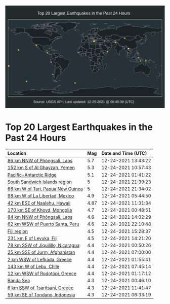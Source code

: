 ![Map](./map.png)

# Top 20 Largest Earthquakes in the Past 24 Hours

| Location | Mag | Date and Time (UTC) |
|:---|:---|:---|
| [86 km NNW of Phôngsali, Laos](https://earthquake.usgs.gov/earthquakes/eventpage/us6000gf1y) | 5.7 | 12-24-2021 13:43:22 |
| [152 km S of Al Ghayz̧ah, Yemen](https://earthquake.usgs.gov/earthquakes/eventpage/us6000gf1c) | 5.3 | 12-24-2021 10:57:43 |
| [Pacific-Antarctic Ridge](https://earthquake.usgs.gov/earthquakes/eventpage/us6000geys) | 5.1 | 12-24-2021 01:41:22 |
| [South Sandwich Islands region](https://earthquake.usgs.gov/earthquakes/eventpage/us6000gf4f) | 5 | 12-24-2021 21:39:23 |
| [66 km W of Tari, Papua New Guinea](https://earthquake.usgs.gov/earthquakes/eventpage/us6000gf49) | 5 | 12-24-2021 21:34:02 |
| [98 km W of La Libertad, Mexico](https://earthquake.usgs.gov/earthquakes/eventpage/us6000gezr) | 4.9 | 12-24-2021 05:44:50 |
| [42 km ESE of Naalehu, Hawaii](https://earthquake.usgs.gov/earthquakes/eventpage/hv72844817) | 4.87 | 12-24-2021 11:31:34 |
| [170 km SE of Khovd, Mongolia](https://earthquake.usgs.gov/earthquakes/eventpage/us6000geyb) | 4.7 | 12-24-2021 00:48:51 |
| [84 km NNW of Phôngsali, Laos](https://earthquake.usgs.gov/earthquakes/eventpage/us6000gf20) | 4.6 | 12-24-2021 14:02:29 |
| [62 km WSW of Puerto Santa, Peru](https://earthquake.usgs.gov/earthquakes/eventpage/us6000gf4g) | 4.6 | 12-24-2021 22:10:48 |
| [Fiji region](https://earthquake.usgs.gov/earthquakes/eventpage/us6000gf2a) | 4.5 | 12-24-2021 15:28:37 |
| [231 km E of Levuka, Fiji](https://earthquake.usgs.gov/earthquakes/eventpage/us6000gf24) | 4.5 | 12-24-2021 14:21:20 |
| [78 km SSW of Jiquilillo, Nicaragua](https://earthquake.usgs.gov/earthquakes/eventpage/us6000geyi) | 4.4 | 12-24-2021 00:50:26 |
| [25 km SSE of Jurm, Afghanistan](https://earthquake.usgs.gov/earthquakes/eventpage/us6000gf06) | 4.4 | 12-24-2021 07:00:00 |
| [2 km WSW of Lefkáda, Greece](https://earthquake.usgs.gov/earthquakes/eventpage/us6000geyt) | 4.4 | 12-24-2021 01:55:41 |
| [143 km W of Lebu, Chile](https://earthquake.usgs.gov/earthquakes/eventpage/us6000gf0f) | 4.4 | 12-24-2021 07:45:14 |
| [12 km WSW of Rodotópi, Greece](https://earthquake.usgs.gov/earthquakes/eventpage/us6000geyk) | 4.4 | 12-24-2021 01:17:12 |
| [Banda Sea](https://earthquake.usgs.gov/earthquakes/eventpage/us6000gey9) | 4.3 | 12-24-2021 00:46:10 |
| [6 km SSW of Tsarítsani, Greece](https://earthquake.usgs.gov/earthquakes/eventpage/us6000gf1m) | 4.3 | 12-24-2021 11:41:47 |
| [59 km SE of Tondano, Indonesia](https://earthquake.usgs.gov/earthquakes/eventpage/us6000gf04) | 4.3 | 12-24-2021 06:33:19 |
